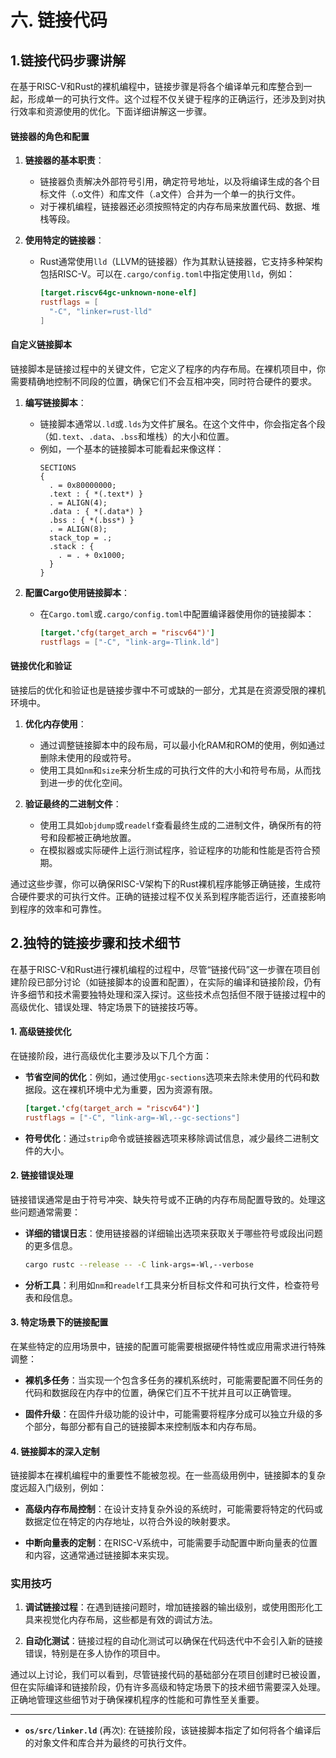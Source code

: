 # 六. 链接代码

## 1.链接代码步骤讲解

在基于RISC-V和Rust的裸机编程中，链接步骤是将各个编译单元和库整合到一起，形成单一的可执行文件。这个过程不仅关键于程序的正确运行，还涉及到对执行效率和资源使用的优化。下面详细讲解这一步骤。

#### 链接器的角色和配置

1. **链接器的基本职责**：
   - 链接器负责解决外部符号引用，确定符号地址，以及将编译生成的各个目标文件（.o文件）和库文件（.a文件）合并为一个单一的执行文件。
   - 对于裸机编程，链接器还必须按照特定的内存布局来放置代码、数据、堆栈等段。

2. **使用特定的链接器**：
   - Rust通常使用`lld`（LLVM的链接器）作为其默认链接器，它支持多种架构包括RISC-V。可以在`.cargo/config.toml`中指定使用`lld`，例如：
     ```toml
     [target.riscv64gc-unknown-none-elf]
     rustflags = [
       "-C", "linker=rust-lld"
     ]
     ```

#### 自定义链接脚本

链接脚本是链接过程中的关键文件，它定义了程序的内存布局。在裸机项目中，你需要精确地控制不同段的位置，确保它们不会互相冲突，同时符合硬件的要求。

1. **编写链接脚本**：
   - 链接脚本通常以`.ld`或`.lds`为文件扩展名。在这个文件中，你会指定各个段（如`.text`、`.data`、`.bss`和堆栈）的大小和位置。
   - 例如，一个基本的链接脚本可能看起来像这样：
     ```ld
     SECTIONS
     {
       . = 0x80000000;
       .text : { *(.text*) }
       . = ALIGN(4);
       .data : { *(.data*) }
       .bss : { *(.bss*) }
       . = ALIGN(8);
       stack_top = .;
       .stack : {
         . = . + 0x1000;
       }
     }
     ```

2. **配置Cargo使用链接脚本**：
   - 在`Cargo.toml`或`.cargo/config.toml`中配置编译器使用你的链接脚本：
     ```toml
     [target.'cfg(target_arch = "riscv64")']
     rustflags = ["-C", "link-arg=-Tlink.ld"]
     ```

#### 链接优化和验证

链接后的优化和验证也是链接步骤中不可或缺的一部分，尤其是在资源受限的裸机环境中。

1. **优化内存使用**：
   - 通过调整链接脚本中的段布局，可以最小化RAM和ROM的使用，例如通过删除未使用的段或符号。
   - 使用工具如`nm`和`size`来分析生成的可执行文件的大小和符号布局，从而找到进一步的优化空间。

2. **验证最终的二进制文件**：
   - 使用工具如`objdump`或`readelf`查看最终生成的二进制文件，确保所有的符号和段都被正确地放置。
   - 在模拟器或实际硬件上运行测试程序，验证程序的功能和性能是否符合预期。

通过这些步骤，你可以确保RISC-V架构下的Rust裸机程序能够正确链接，生成符合硬件要求的可执行文件。正确的链接过程不仅关系到程序能否运行，还直接影响到程序的效率和可靠性。

## 2.独特的链接步骤和技术细节

在基于RISC-V和Rust进行裸机编程的过程中，尽管“链接代码”这一步骤在项目创建阶段已部分讨论（如链接脚本的设置和配置），在实际的编译和链接阶段，仍有许多细节和技术需要独特处理和深入探讨。这些技术点包括但不限于链接过程中的高级优化、错误处理、特定场景下的链接技巧等。

#### 1. 高级链接优化

在链接阶段，进行高级优化主要涉及以下几个方面：

- **节省空间的优化**：例如，通过使用`gc-sections`选项来去除未使用的代码和数据段。这在裸机环境中尤为重要，因为资源有限。
  
  ```toml
  [target.'cfg(target_arch = "riscv64")']
  rustflags = ["-C", "link-arg=-Wl,--gc-sections"]
  ```

- **符号优化**：通过`strip`命令或链接器选项来移除调试信息，减少最终二进制文件的大小。

#### 2. 链接错误处理

链接错误通常是由于符号冲突、缺失符号或不正确的内存布局配置导致的。处理这些问题通常需要：

- **详细的错误日志**：使用链接器的详细输出选项来获取关于哪些符号或段出问题的更多信息。
  
  ```bash
  cargo rustc --release -- -C link-args=-Wl,--verbose
  ```

- **分析工具**：利用如`nm`和`readelf`工具来分析目标文件和可执行文件，检查符号表和段信息。

#### 3. 特定场景下的链接配置

在某些特定的应用场景中，链接的配置可能需要根据硬件特性或应用需求进行特殊调整：

- **裸机多任务**：当实现一个包含多任务的裸机系统时，可能需要配置不同任务的代码和数据段在内存中的位置，确保它们互不干扰并且可以正确管理。

- **固件升级**：在固件升级功能的设计中，可能需要将程序分成可以独立升级的多个部分，每部分都有自己的链接脚本来控制版本和内存布局。

#### 4. 链接脚本的深入定制

链接脚本在裸机编程中的重要性不能被忽视。在一些高级用例中，链接脚本的复杂度远超入门级别，例如：

- **高级内存布局控制**：在设计支持复杂外设的系统时，可能需要将特定的代码或数据定位在特定的内存地址，以符合外设的映射要求。
  
- **中断向量表的定制**：在RISC-V系统中，可能需要手动配置中断向量表的位置和内容，这通常通过链接脚本来实现。

### 实用技巧

1. **调试链接过程**：在遇到链接问题时，增加链接器的输出级别，或使用图形化工具来视觉化内存布局，这些都是有效的调试方法。

2. **自动化测试**：链接过程的自动化测试可以确保在代码迭代中不会引入新的链接错误，特别是在多人协作的项目中。

通过以上讨论，我们可以看到，尽管链接代码的基础部分在项目创建时已被设置，但在实际编译和链接阶段，仍有许多高级和特定场景下的技术细节需要深入处理。正确地管理这些细节对于确保裸机程序的性能和可靠性至关重要。

---

- **`os/src/linker.ld`** (再次): 在链接阶段，该链接脚本指定了如何将各个编译后的对象文件和库合并为最终的可执行文件。
